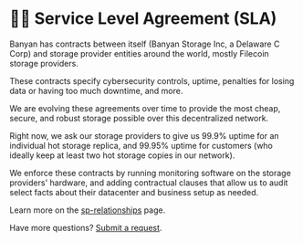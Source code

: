 # 🧑‍⚖️ Service Level Agreement (SLA)

Banyan has contracts between itself (Banyan Storage Inc, a Delaware C Corp) and storage provider entities around the world, mostly Filecoin storage providers.

These contracts specify cybersecurity controls, uptime, penalties for losing data or having too much downtime, and more.

We are evolving these agreements over time to provide the most cheap, secure, and robust storage possible over this decentralized network.

Right now, we ask our storage providers to give us 99.9% uptime for an individual hot storage replica, and 99.95% uptime for customers (who ideally keep at least two hot storage copies in our network).

We enforce these contracts by running monitoring software on the storage providers' hardware, and adding contractual clauses that allow us to audit select facts about their datacenter and business setup as needed.

Learn more on the [sp-relationships](../banyans-decentralization-model/sp-relationships/ "mention") page.

Have more questions? [Submit a request](https://banyan.computer/contact).
